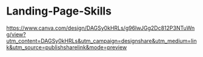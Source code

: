 # Landing-Page-Skills
https://www.canva.com/design/DAGSy0kHRLs/g96IwJGg2Dc812P3NTuWng/view?utm_content=DAGSy0kHRLs&utm_campaign=designshare&utm_medium=link&utm_source=publishsharelink&mode=preview
